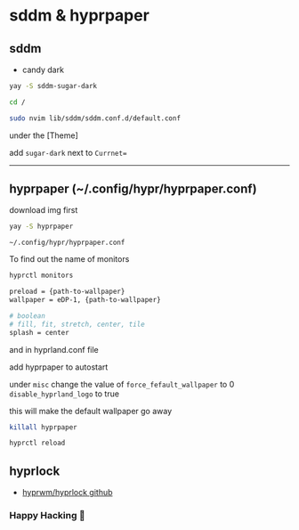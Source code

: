 # sddm & hyprpaper

## sddm

- candy dark

```bash
yay -S sddm-sugar-dark
```

```bash
cd /
```

```bash
sudo nvim lib/sddm/sddm.conf.d/default.conf
```

under the [Theme]

add `sugar-dark` next to `Currnet=`

---

## hyprpaper (~/.config/hypr/hyprpaper.conf)

download img first

```bash
yay -S hyprpaper
```

`~/.config/hypr/hyprpaper.conf`

To find out the name of monitors

```sh
hyprctl monitors
```

```sh
preload = {path-to-wallpaper}
wallpaper = eDP-1, {path-to-wallpaper}

# boolean
# fill, fit, stretch, center, tile
splash = center
```

and in hyprland.conf file

add hyprpaper to autostart

under `misc` change the value of
`force_fefault_wallpaper` to 0
`disable_hyprland_logo` to true

this will make the default wallpaper go away

```sh
killall hyprpaper
```

```sh
hyprctl reload
```

## hyprlock

- [hyprwm/hyprlock github](https://github.com/hyprwm/hyprlock)

### Happy Hacking 🎉

